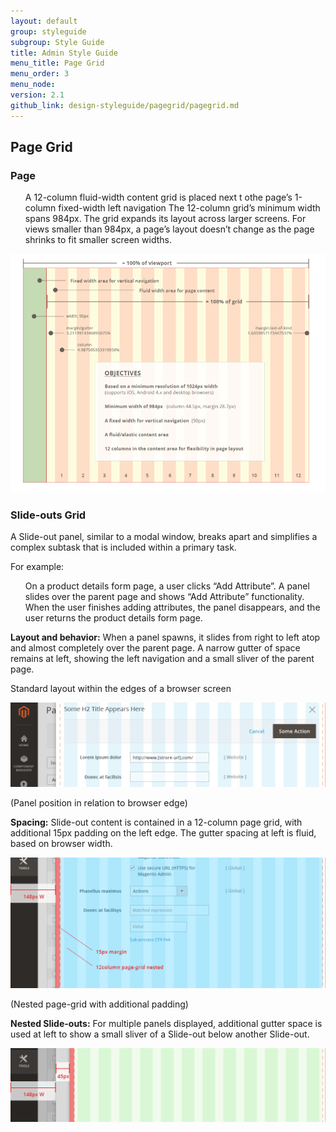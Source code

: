 ```yaml
---
layout: default
group: styleguide
subgroup: Style Guide
title: Admin Style Guide
menu_title: Page Grid
menu_order: 3
menu_node: 
version: 2.1
github_link: design-styleguide/pagegrid/pagegrid.md
---
```



<h2 id="page-grid">Page Grid</h2>

<h3 id="page">Page</h3>

<ul>
	<il>A 12-column fluid-width content grid is placed next t othe page’s 1-column fixed-width left navigation</il>
	<il>The 12-column grid’s minimum width spans 984px. The grid expands its layout across larger screens.</il>
	<il>For views smaller than 984px, a page’s layout doesn’t change as the page shrinks to fit smaller screen widths.</il>
</ul>


<img src="img/PageGrid.png">


<h3 id="slide-out">Slide-outs Grid</h3>

A Slide-out panel, similar to a modal window, breaks apart and simplifies a complex subtask that is included within a primary task. 

For example: 
<ul>
	<il>On a product details form page, a user clicks “Add Attribute”.</il>
	<il>A panel slides over the parent page and shows “Add Attribute” functionality.</il>
	<il>When the user finishes adding attributes, the panel disappears, and the user returns the 		product details form page.</il>
</ul>

<b>Layout and behavior:</b> When a panel spawns, it slides from right to left atop and almost completely over the parent page. A narrow gutter of space remains at left, showing the left navigation and a small sliver of the parent page.

Standard layout within the edges of a browser screen

<img src="img/slideout-panel7.png">

(Panel position in relation to browser edge) 

<b>Spacing:</b> Slide-out content is contained in a 12-column page grid, with additional 15px padding on the left edge. The gutter spacing at left is fluid, based on browser width.

<img src="img/slideout-panel8.png">

(Nested page-grid with additional padding)


<b>Nested Slide-outs:</b> For multiple panels displayed, additional gutter space is used at left to show a small sliver of a Slide-out below another Slide-out.

<img src="img/slideout-panel9.png">



